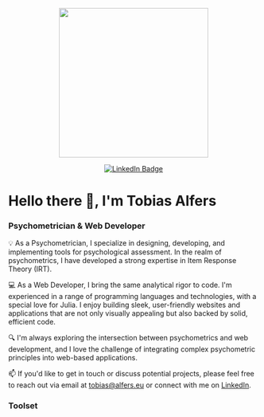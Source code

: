 <p align="center"><img src="https://media.giphy.com/media/iIqmM5tTjmpOB9mpbn/giphy.gif" width="300"/></p>
<p align="center">
<a href="https://www.linkedin.com/in/tobias-alfers-4b033499"><img src="https://img.shields.io/badge/LinkedIn-blue?style=for-the-badge&logo=linkedin&logoColor=white" alt="LinkedIn Badge"></a>
</p>

# Hello there 👋, I'm Tobias Alfers

### Psychometrician & Web Developer

💡 As a Psychometrician, I specialize in designing, developing, and implementing tools for psychological assessment. In the realm of psychometrics, I have developed a strong expertise in Item Response Theory (IRT).

💻 As a Web Developer, I bring the same analytical rigor to code. I'm experienced in a range of programming languages and technologies, with a special love for Julia. I enjoy building sleek, user-friendly websites and applications that are not only visually appealing but also backed by solid, efficient code.

🔍 I'm always exploring the intersection between psychometrics and web development, and I love the challenge of integrating complex psychometric principles into web-based applications.

<!--
🔗 Here, you'll find a portfolio of my projects, ranging from psychometric analysis tools to full-stack web development. I'm open to collaboration and always eager to learn from other developers.
-->

📫 If you'd like to get in touch or discuss potential projects, please feel free to reach out via email at tobias@alfers.eu or connect with me on [LinkedIn](https://www.linkedin.com/in/tobias-alfers-4b033499").

### Toolset



<!--
**t-alfers/t-alfers** is a ✨ _special_ ✨ repository because its `README.md` (this file) appears on your GitHub profile.

Here are some ideas to get you started:

- 🔭 I’m currently working on ...
- 🌱 I’m currently learning ...
- 👯 I’m looking to collaborate on ...
- 🤔 I’m looking for help with ...
- 💬 Ask me about ...
- 📫 How to reach me: ...
- 😄 Pronouns: ...
- ⚡ Fun fact: ...
-->
